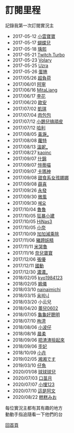 # 訂閱里程  
記錄我第一次訂閱實況主
+ 2017-05-12 [小雲寶寶](https://twitch.tv/babybaby1111)
+ 2017-05-17 [蝴蝶兒](https://twitch.tv/butterflyouo) 
+ 2017-05-18 [瑀熙](https://twitch.tv/yuci7001)
+ 2017-05-21 [Twitch Turbo](https://twitch.tv/turbo)
+ 2017-05-23 [Volary](https://twitch.tv/volary)
+ 2017-05-25 [Uzra](https://twitch.tv/uzra)
+ 2017-05-26 [蛋捲](https://twitch.tv/cawai0147)
+ 2017/05/26 [超負荷](https://twitch.tv/sam1268)
+ 2017/06/01 [阿寧](https://twitch.tv/chiao622)
+ 2017/06/16 [MitaLiang](https://twitch.tv/mitaliang)
+ 2017/06/17 [李花](https://twitch.tv/fafaa728)
+ 2017/06/20 [歐安](https://twitch.tv/goodcatbaby)
+ 2017/07/02 [凱琪](https://twitch.tv/aphrolin1107)
+ 2017/07/04 [肉包包](https://twitch.tv/kana000089)
+ 2017/07/12 [小鵲兒搞頑皮](https://twitch.tv/chiue9493)
+ 2017/07/12 [哈利](https://twitch.tv/harrysulolz)
+ 2017/08/05 [黃瀞_](https://twitch.tv/alongz_)
+ 2017/08/08 [蘿特](https://twitch.tv/rott148)
+ 2017/08/13 [溫妮_](https://twitch.tv/winny3531)
+ 2017/08/27 [kaoinc](https://twitch.tv/kaoinc)
+ 2017/09/07 [什錦](https://twitch.tv/kittychao)
+ 2017/09/07 [愷蒂喵](https://twitch.tv/kittiemeowmii)
+ 2017/09/07 [卡瑪神](https://twitch.tv/pianoking775)
+ 2017/09/08 [甜食系女孩娜娜](https://twitch.tv/top_nana)
+ 2017/09/08 [薛喜](https://twitch.tv/qq7925168)
+ 2017/09/26 [永發](https://twitch.tv/yongfa0213)
+ 2017/09/30 [微風](https://twitch.tv/breeze0920)
+ 2017/09/30 [혜요](https://twitch.tv/lo10002)
+ 2017/10/04 [魯魯](https://twitch.tv/lulalalulula)
+ 2017/10/05 [狂暴小建](https://twitch.tv/a541021)
+ 2017/10/05 [HiNas3](https://twitch.tv/hinas3)
+ 2017/10/05 [小奈](https://twitch.tv/nana803)
+ 2017/10/09 [加加減乘除](https://twitch.tv/aga191919)
+ 2017/11/06 [豬蹄妖精](https://twitch.tv/rru0fu6)
+ 2017/11/11 [米哭魯](https://twitch.tv/mikulu777)
+ 2017/11/16 [奈兒寶寶](https://twitch.tv/nai0529)
+ 2017/12/06 [張優](https://twitch.tv/midahri)
+ 2017/12/11 [國動](https://twitch.tv/wayne75525)
+ 2017/12/30 [濃濃_](https://twitch.tv/zxc37102)
+ 2018/02/05 [kyo1984123](https://twitch.tv/kyo1984123)
+ 2018/02/05 [姵儀](https://twitch.tv/peiyi1024)
+ 2018/03/10 [nainaimichi](https://twitch.tv/nainaimichi)
+ 2018/03/15 [윰찌니](https://twitch.tv/jinnytty)
+ 2018/03/20 小云兒
+ 2018/04/20 [蕾兒0602](https://twitch.tv/yugirlcat)
+ 2018/07/05 [龜龜好聰明](https://twitch.tv/hare0o0cheer)
+ 2018/07/10 [咰渮](https://twitch.tv/rrrrrn)
+ 2018/08/06 [小波仔](https://twitch.tv/mybabykiss520)
+ 2018/08/16 [晨柔](https://twitch.tv/rou0629)
+ 2018/09/06 [把渣渣撿起來](https://twitch.tv/baso0416)
+ 2018/09/06 [歪妃](https://twitch.tv/butter870519)
+ 2018/10/09 [小卉](https://twitch.tv/where0214)
+ 2019/02/05 [湘湘です](https://twitch.tv/kannachan524)
+ 2019/03/10 [仔魚](https://twitch.tv/ziifish)
+ 2020/01/08 [球球球兒](https://twitch.tv/newmika0529)
+ 2020/07/03 [口苗月](https://twitch.tv/meowyueyue)
+ 2020/07/07 [小埋123](https://twitch.tv/fiona73218)
+ 2020/07/10 [這是阿文](https://twitch.tv/mcrwen)
+ 2020/08/22 [糕糕みお](https://twitch.tv/gogo_1205)
>   
每位實況主都有其有趣的地方  
動動手指追隨看一下他們的台

[回首頁](README.md)
